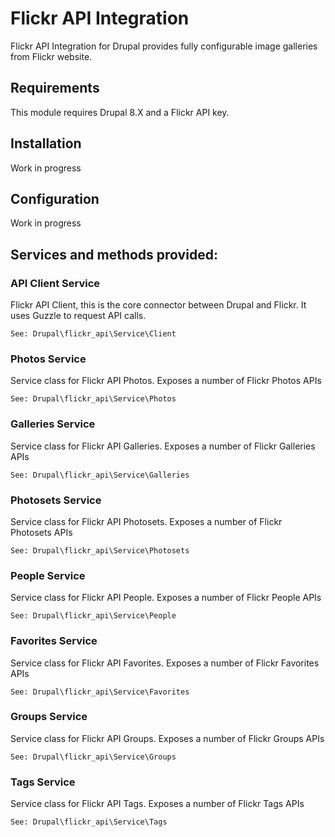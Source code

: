 # Flickr API Integration

Flickr API Integration for Drupal provides fully configurable 
image galleries from Flickr website.

## Requirements
This module requires Drupal 8.X and a Flickr API key.

## Installation
Work in progress

## Configuration
Work in progress

## Services and methods provided:

### API Client Service
Flickr API Client, this is the core connector between Drupal and 
Flickr. It uses Guzzle to request API calls.

`See: Drupal\flickr_api\Service\Client`

### Photos Service
Service class for Flickr API Photos. 
Exposes a number of Flickr Photos APIs

`See: Drupal\flickr_api\Service\Photos`

### Galleries Service
Service class for Flickr API Galleries. 
Exposes a number of Flickr Galleries APIs

`See: Drupal\flickr_api\Service\Galleries`

### Photosets Service
Service class for Flickr API Photosets. 
Exposes a number of Flickr Photosets APIs

`See: Drupal\flickr_api\Service\Photosets`

### People Service
Service class for Flickr API People. 
Exposes a number of Flickr People APIs

`See: Drupal\flickr_api\Service\People`

### Favorites Service
Service class for Flickr API Favorites. 
Exposes a number of Flickr Favorites APIs

`See: Drupal\flickr_api\Service\Favorites`

### Groups Service
Service class for Flickr API Groups. 
Exposes a number of Flickr Groups APIs

`See: Drupal\flickr_api\Service\Groups`

### Tags Service
Service class for Flickr API Tags. 
Exposes a number of Flickr Tags APIs

`See: Drupal\flickr_api\Service\Tags`
